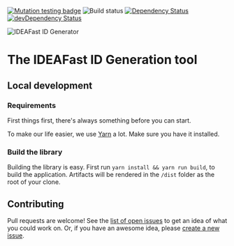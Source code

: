 [![Mutation testing badge](https://img.shields.io/endpoint?style=flat&url=https%3A%2F%2Fbadge-api.stryker-mutator.io%2Fgithub.com%2Fideafast%2Fideafast-idgen%2Fmaster)](https://dashboard.stryker-mutator.io/reports/github.com/ideafast/ideafast-idgen/master)
![Build status](https://github.com/ideafast/ideafast-idgen/workflows/Node.js%20CI/badge.svg)
[![Dependency Status](https://img.shields.io/david/ideafast/ideafast-idgen.svg)](https://david-dm.org/ideafast/ideafast-idgen)
[![devDependency Status](https://img.shields.io/david/dev/ideafast/ideafast-idgen.svg)](https://david-dm.org/ideafast/ideafast-idgen#info=devDependencies)

![IDEAFast ID Generator](https://avatars3.githubusercontent.com/u/60649739?s=100&v=4)

# The IDEAFast ID Generation tool

## Local development

### Requirements

First things first, there's always something before you can start.

To make our life easier, we use [Yarn](https://yarnpkg.com/) a lot. Make sure you have it installed.

### Build the library

Building the library is easy. First run `yarn install && yarn run build`, to build the application. Artifacts will be rendered in the `/dist` folder as the root of your clone.

## Contributing
Pull requests are welcome!
See the [list of open issues](https://github.com/ideafast/ideafast-idgen/issues) to get an idea of what you could work on.
Or, if you have an awesome idea, please [create a new issue](https://github.com/ideafast/ideafast-idgen/issues/new).